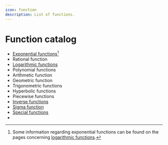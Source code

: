 ```yaml
---
icon: function
description: List of functions.
---
```


# Function catalog

* [Exponential functions](#user-content-fn-1)[^1]
* Rational function
* [Logarithmic functions](logarithmic-function/)
* Polynomial functions
* Arithmetic function
* Geometric function
* Trigonometric functions
* Hyperbolic functions
* Piecewise functions
* [Inverse functions](special-functions/)
* [Sigma function](special-functions/iteration-functions/sigma-function.md)
* [Special functions](special-functions/)
*

[^1]: Some information regarding exponential functions can be found on the pages concerning [logarithmic functions](logarithmic-function/).
